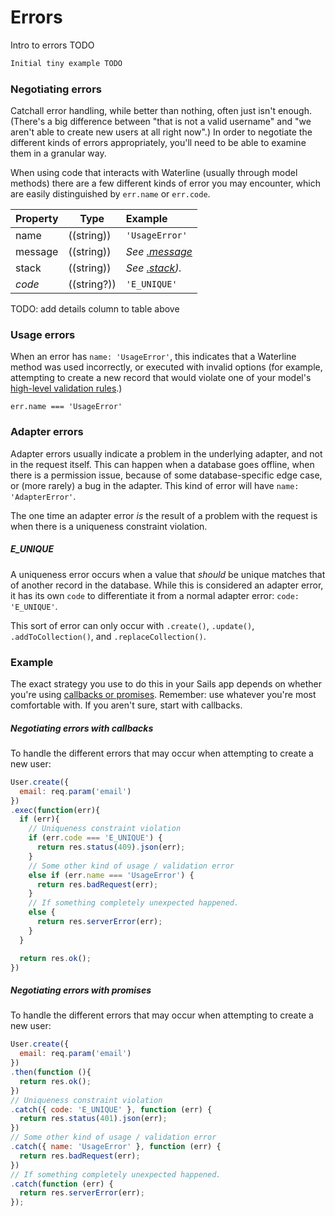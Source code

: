# Errors

Intro to errors TODO

```javascript
Initial tiny example TODO
```


### Negotiating errors

Catchall error handling, while better than nothing, often just isn't enough. (There's a big difference between "that is not a valid username" and "we aren't able to create new users at all right now".) In order to negotiate the different kinds of errors appropriately, you'll need to be able to examine them in a granular way.

When using code that interacts with Waterline (usually through model methods) there are a few different kinds of error you may encounter, which are easily distinguished by `err.name` or `err.code`.

| Property       | Type          | Example            |
|:---------------|---------------|:-------------------|
| name           | ((string))    | `'UsageError'`     |
| message        | ((string))    | _See [.message](https://nodejs.org/dist/latest-v7.x/docs/api/errors.html#errors_error_message)_   |
| stack          | ((string))    | _See [.stack](https://nodejs.org/dist/latest-v7.x/docs/api/errors.html#errors_error_stack))._    | <!--A summary of this error and where it originated-->
| _code_         | ((string?))   | `'E_UNIQUE'`       |

TODO: add details column to table above

### Usage errors

When an error has `name: 'UsageError'`, this indicates that a Waterline method was used incorrectly, or executed with invalid options (for example, attempting to create a new record that would violate one of your model's [high-level validation rules](http://sailsjs.com/documentation/concepts/models-and-orm/validations#?validation-rules).)

```
err.name === 'UsageError'
```

### Adapter errors

Adapter errors usually indicate a problem in the underlying adapter, and not in the request itself. This can happen when a database goes offline, when there is a permission issue, because of some database-specific edge case, or (more rarely) a bug in the adapter. This kind of error will have `name: 'AdapterError'`.

The one time an adapter error _is_ the result of a problem with the request is when there is a uniqueness constraint violation.

##### E_UNIQUE

A uniqueness error occurs when a value that _should_ be unique matches that of another record in the database. While this is considered an adapter error, it has its own `code` to differentiate it from a normal adapter error: `code: 'E_UNIQUE'`.

This sort of error can only occur with `.create()`, `.update()`, `.addToCollection()`, and `.replaceCollection()`.

### Example

The exact strategy you use to do this in your Sails app depends on whether you're using [callbacks or promises](https://github.com/balderdashy/sails/issues/3459#issuecomment-171039631).  Remember: use whatever you're most comfortable with.  If you aren't sure, start with callbacks.

##### Negotiating errors with callbacks

To handle the different errors that may occur when attempting to create a new user:

```javascript
User.create({
  email: req.param('email')
})
.exec(function(err){
  if (err){
    // Uniqueness constraint violation
    if (err.code === 'E_UNIQUE') {
      return res.status(409).json(err);
    }
    // Some other kind of usage / validation error
    else if (err.name === 'UsageError') {
      return res.badRequest(err);
    }
    // If something completely unexpected happened.
    else {
      return res.serverError(err);
    }
  }

  return res.ok();
})
```

##### Negotiating errors with promises

To handle the different errors that may occur when attempting to create a new user:

```javascript
User.create({
  email: req.param('email')
})
.then(function (){
  return res.ok();
})
// Uniqueness constraint violation
.catch({ code: 'E_UNIQUE' }, function (err) {
  return res.status(401).json(err);
})
// Some other kind of usage / validation error
.catch({ name: 'UsageError' }, function (err) {
  return res.badRequest(err);
})
// If something completely unexpected happened.
.catch(function (err) {
  return res.serverError(err);
});
```


<docmeta name="displayName" value="Errors">
